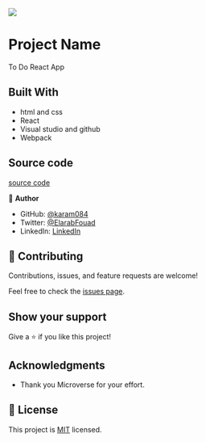 ![](https://github.com/karam084/online-courses-capstone)

# Project Name

To Do React App


## Built With

- html and css
- React
- Visual studio and github
- Webpack

## Source code

[source code](https://github.com/karam084/to-do-react.git)

👤 **Author**

- GitHub: [@karam084](https://github.com/karam084)
- Twitter: [@ElarabFouad](https://twitter.com/ElarabFouad)
- LinkedIn: [LinkedIn](https://www.linkedin.com/in/karam-fouad-179830214/)

## 🤝 Contributing

Contributions, issues, and feature requests are welcome!

Feel free to check the [issues page](../issues/).

## Show your support

Give a ⭐️ if you like this project!

## Acknowledgments

- Thank you Microverse for your effort.

## 📝 License

This project is [MIT](./MIT.md) licensed.
